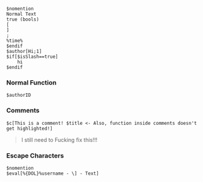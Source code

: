 ```bds
$nomention
Normal Text
true (bools)
[
]
;
%time%
$endif
$author[Hi;1]
$if[$isSlash==true]
    hi
$endif
```

### Normal Function
```bds
$authorID
```

### Comments
```bds
$c[This is a comment! $title <- Also, function inside comments doesn't get highlighted!]
```
>  I still need to Fucking fix this!!!

### Escape Characters
```bds
$nomention
$eval[%{DOL}%username - \] - Text]
```
